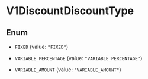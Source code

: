 
# V1DiscountDiscountType

## Enum


* `FIXED` (value: `"FIXED"`)

* `VARIABLE_PERCENTAGE` (value: `"VARIABLE_PERCENTAGE"`)

* `VARIABLE_AMOUNT` (value: `"VARIABLE_AMOUNT"`)



